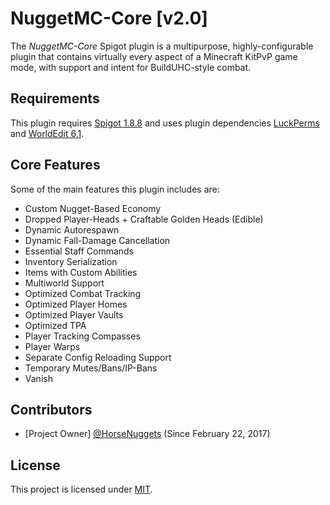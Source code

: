 # NuggetMC-Core [v2.0]

The *NuggetMC-Core* Spigot plugin is a multipurpose, highly-configurable plugin that contains virtually every aspect of a Minecraft KitPvP game mode, with support and intent for BuildUHC-style combat.

## Requirements

This plugin requires [Spigot 1.8.8](https://www.spigotmc.org/wiki/buildtools/#1-8-8) and uses plugin dependencies [LuckPerms](https://luckperms.net/download) and [WorldEdit 6.1](https://dev.bukkit.org/projects/worldedit/files/880435).

## Core Features

Some of the main features this plugin includes are:
- Custom Nugget-Based Economy
- Dropped Player-Heads + Craftable Golden Heads (Edible)
- Dynamic Autorespawn
- Dynamic Fall-Damage Cancellation
- Essential Staff Commands
- Inventory Serialization
- Items with Custom Abilities
- Multiworld Support
- Optimized Combat Tracking
- Optimized Player Homes
- Optimized Player Vaults
- Optimized TPA
- Player Tracking Compasses
- Player Warps
- Separate Config Reloading Support
- Temporary Mutes/Bans/IP-Bans
- Vanish

## Contributors

- [Project Owner] [@HorseNuggets](https://github.com/HorseNuggets) (Since February 22, 2017)

## License

This project is licensed under [MIT](https://github.com/HorseNuggets/NuggetMC-Core/blob/master/LICENSE).